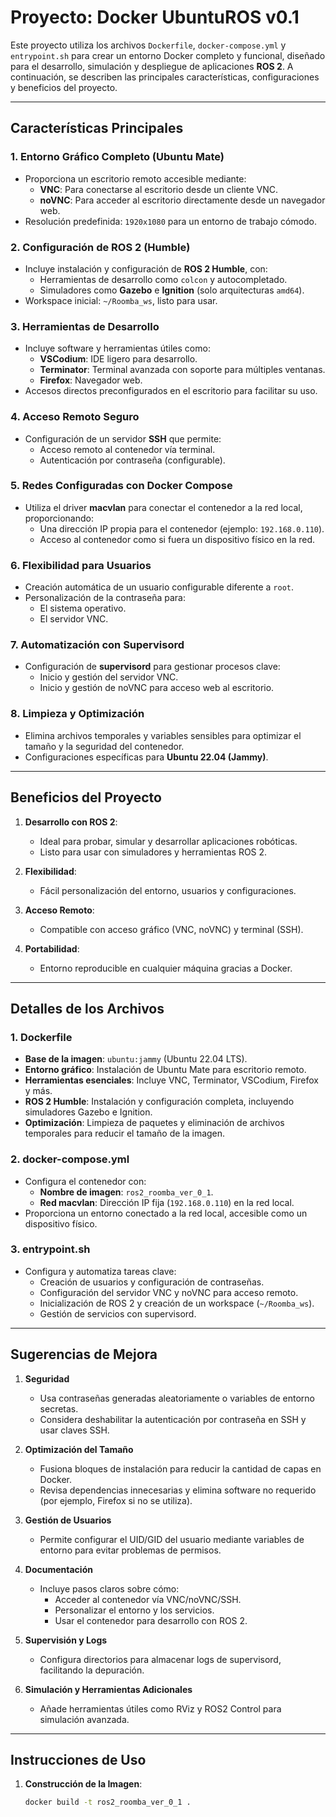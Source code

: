 # Proyecto: Docker UbuntuROS v0.1

Este proyecto utiliza los archivos `Dockerfile`, `docker-compose.yml` y `entrypoint.sh` para crear un entorno Docker completo y funcional, diseñado para el desarrollo, simulación y despliegue de aplicaciones **ROS 2**. A continuación, se describen las principales características, configuraciones y beneficios del proyecto.

---

## **Características Principales**

### **1. Entorno Gráfico Completo (Ubuntu Mate)**
- Proporciona un escritorio remoto accesible mediante:
  - **VNC**: Para conectarse al escritorio desde un cliente VNC.
  - **noVNC**: Para acceder al escritorio directamente desde un navegador web.
- Resolución predefinida: `1920x1080` para un entorno de trabajo cómodo.

### **2. Configuración de ROS 2 (Humble)**
- Incluye instalación y configuración de **ROS 2 Humble**, con:
  - Herramientas de desarrollo como `colcon` y autocompletado.
  - Simuladores como **Gazebo** e **Ignition** (solo arquitecturas `amd64`).
- Workspace inicial: `~/Roomba_ws`, listo para usar.

### **3. Herramientas de Desarrollo**
- Incluye software y herramientas útiles como:
  - **VSCodium**: IDE ligero para desarrollo.
  - **Terminator**: Terminal avanzada con soporte para múltiples ventanas.
  - **Firefox**: Navegador web.
- Accesos directos preconfigurados en el escritorio para facilitar su uso.

### **4. Acceso Remoto Seguro**
- Configuración de un servidor **SSH** que permite:
  - Acceso remoto al contenedor vía terminal.
  - Autenticación por contraseña (configurable).

### **5. Redes Configuradas con Docker Compose**
- Utiliza el driver **macvlan** para conectar el contenedor a la red local, proporcionando:
  - Una dirección IP propia para el contenedor (ejemplo: `192.168.0.110`).
  - Acceso al contenedor como si fuera un dispositivo físico en la red.

### **6. Flexibilidad para Usuarios**
- Creación automática de un usuario configurable diferente a `root`.
- Personalización de la contraseña para:
  - El sistema operativo.
  - El servidor VNC.

### **7. Automatización con Supervisord**
- Configuración de **supervisord** para gestionar procesos clave:
  - Inicio y gestión del servidor VNC.
  - Inicio y gestión de noVNC para acceso web al escritorio.

### **8. Limpieza y Optimización**
- Elimina archivos temporales y variables sensibles para optimizar el tamaño y la seguridad del contenedor.
- Configuraciones específicas para **Ubuntu 22.04 (Jammy)**.

---

## **Beneficios del Proyecto**

1. **Desarrollo con ROS 2**:
   - Ideal para probar, simular y desarrollar aplicaciones robóticas.
   - Listo para usar con simuladores y herramientas ROS 2.

2. **Flexibilidad**:
   - Fácil personalización del entorno, usuarios y configuraciones.

3. **Acceso Remoto**:
   - Compatible con acceso gráfico (VNC, noVNC) y terminal (SSH).

4. **Portabilidad**:
   - Entorno reproducible en cualquier máquina gracias a Docker.

---

## **Detalles de los Archivos**

### **1. Dockerfile**
- **Base de la imagen**: `ubuntu:jammy` (Ubuntu 22.04 LTS).
- **Entorno gráfico**: Instalación de Ubuntu Mate para escritorio remoto.
- **Herramientas esenciales**: Incluye VNC, Terminator, VSCodium, Firefox y más.
- **ROS 2 Humble**: Instalación y configuración completa, incluyendo simuladores Gazebo e Ignition.
- **Optimización**: Limpieza de paquetes y eliminación de archivos temporales para reducir el tamaño de la imagen.

### **2. docker-compose.yml**
- Configura el contenedor con:
  - **Nombre de imagen**: `ros2_roomba_ver_0_1`.
  - **Red macvlan**: Dirección IP fija (`192.168.0.110`) en la red local.
- Proporciona un entorno conectado a la red local, accesible como un dispositivo físico.

### **3. entrypoint.sh**
- Configura y automatiza tareas clave:
  - Creación de usuarios y configuración de contraseñas.
  - Configuración del servidor VNC y noVNC para acceso remoto.
  - Inicialización de ROS 2 y creación de un workspace (`~/Roomba_ws`).
  - Gestión de servicios con supervisord.

---

## **Sugerencias de Mejora**

1. **Seguridad**
   - Usa contraseñas generadas aleatoriamente o variables de entorno secretas.
   - Considera deshabilitar la autenticación por contraseña en SSH y usar claves SSH.

2. **Optimización del Tamaño**
   - Fusiona bloques de instalación para reducir la cantidad de capas en Docker.
   - Revisa dependencias innecesarias y elimina software no requerido (por ejemplo, Firefox si no se utiliza).

3. **Gestión de Usuarios**
   - Permite configurar el UID/GID del usuario mediante variables de entorno para evitar problemas de permisos.

4. **Documentación**
   - Incluye pasos claros sobre cómo:
     - Acceder al contenedor vía VNC/noVNC/SSH.
     - Personalizar el entorno y los servicios.
     - Usar el contenedor para desarrollo con ROS 2.

5. **Supervisión y Logs**
   - Configura directorios para almacenar logs de supervisord, facilitando la depuración.

6. **Simulación y Herramientas Adicionales**
   - Añade herramientas útiles como RViz y ROS2 Control para simulación avanzada.

---

## **Instrucciones de Uso**

1. **Construcción de la Imagen**:
   ```bash
   docker build -t ros2_roomba_ver_0_1 .
